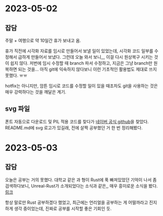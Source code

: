 # 2023-05-02

## 잡담

주말 + 여행으로 약 10일간 휴가 보내고 옴.

휴가 직전에 시각화 자료를 임시로 만들어서 보낼 일이 있었는데, 시각화 코드 일부를 수정해서 급하게 만들어서 보냈다. 그런데 오늘 와서 보니,,, 이걸 다시 원상복구 시키는 것이 쉽지 않다. 저번에 임시 수정할 때 branch 파서 수정하고, 지금은 그냥 branch만 원복하면 되는 것을... 아직 git에 익숙하지 않다보니 이런 기초적인 활용법도 제대로 쓰지 못했다. ㅠㅠ

hotfix는 아니지만, 암튼 임시로 코드를 수정할 일이 있을 때조차도 git을 사용하는 것은 매우 강력하다는 것을 깨달은 계기.

## svg 파일

폰트 자동으로 다운로드 및 PIL 적용 코드를 찾다가 [네이버 공식 github](https://github.com/naver/nanumfont/blob/master/README.md)을 찾았다. README.md에 svg 로고가 있길래, 전에 살짝 공부했던 거 한 번 정리해봤다.

# 2023-05-03

## 잡담

오늘은 공부는 거의 못했다. 대학교 같은 과 형이 Rust에 푹 빠져있었던 기억이 나서 좀 검색하다보니, Unreal-Rust가 소개되었다는 소식과 같은,, 매우 흥미로운 소식을 봤다. [링크](https://careerly.co.kr/comments/68058)

항상 말로만 Rust 공부하겠다 했었고, 최근에는 언리얼을 공부하는 게 어떨까라고 진지하게 생각 중이었는데, 진짜로 공부를 시작할 좋은 기회인 듯.

